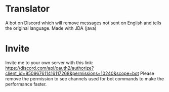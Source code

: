 # Translator
A bot on Discord which will remove messages not sent on English and tells the original language. Made with JDA (java)

# Invite
Invite me to your own server with this link: https://discord.com/api/oauth2/authorize?client_id=850967611416117268&permissions=10240&scope=bot
Please remove the permission to see channels used for bot commands to make the performance faster.
